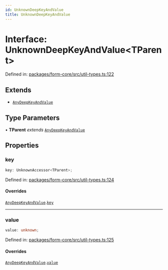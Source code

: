 ```yaml
---
id: UnknownDeepKeyAndValue
title: UnknownDeepKeyAndValue
---
```


<!-- DO NOT EDIT: this page is autogenerated from the type comments -->

# Interface: UnknownDeepKeyAndValue\<TParent\>

Defined in: [packages/form-core/src/util-types.ts:122](https://github.com/TanStack/form/blob/main/packages/form-core/src/util-types.ts#L122)

## Extends

- [`AnyDeepKeyAndValue`](anydeepkeyandvalue.md)

## Type Parameters

• **TParent** *extends* [`AnyDeepKeyAndValue`](anydeepkeyandvalue.md)

## Properties

### key

```ts
key: UnknownAccessor<TParent>;
```

Defined in: [packages/form-core/src/util-types.ts:124](https://github.com/TanStack/form/blob/main/packages/form-core/src/util-types.ts#L124)

#### Overrides

[`AnyDeepKeyAndValue`](anydeepkeyandvalue.md).[`key`](AnyDeepKeyAndValue.md#key)

***

### value

```ts
value: unknown;
```

Defined in: [packages/form-core/src/util-types.ts:125](https://github.com/TanStack/form/blob/main/packages/form-core/src/util-types.ts#L125)

#### Overrides

[`AnyDeepKeyAndValue`](anydeepkeyandvalue.md).[`value`](AnyDeepKeyAndValue.md#value)

